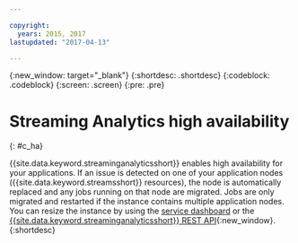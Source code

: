 ```yaml
---

copyright:
  years: 2015, 2017
lastupdated: "2017-04-13"

---
```


<!-- Attribute definitions -->
{:new_window: target="_blank"}
{:shortdesc: .shortdesc}
{:codeblock: .codeblock}
{:screen: .screen}
{:pre: .pre}

# Streaming Analytics high availability
{: #c_ha}

{{site.data.keyword.streaminganalyticsshort}} enables high availability for your applications. If an issue is detected on one of your application nodes ({{site.data.keyword.streamsshort}} resources), the node is automatically replaced and any jobs running on that node are migrated. Jobs are only migrated and restarted if the instance contains multiple application nodes. You can resize the instance by using the [service dashboard](/docs/services/StreamingAnalytics/r_service_dashboard.html) or the [{{site.data.keyword.streaminganalyticsshort}} REST API](https://console.ng.bluemix.net/apidocs/220){:new_window}.
{:shortdesc}
